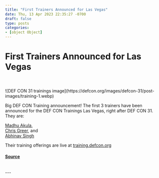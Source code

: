 ```yaml
---
title: "First Trainers Announced for Las Vegas"
date: Thu, 13 Apr 2023 22:35:27 -0700
draft: false
type: posts
categories: 
- [object Object]
---
```

# First Trainers Announced for Las Vegas

<br/>

<br/>
![DEF CON 31 trainings image](https://defcon.org/images/defcon-31/post-images/training-1.webp)  

Big DEF CON Training announcement! The first 3 trainers have been announced for the DEF CON Trainings Las Vegas, right after DEF CON 31. They are:

[Madhu Akula](https://training.defcon.org/products/madhu-akula-a-practical-approach-to-breaking-pwning-kubernetes-clusters-2),  
[Chris Greer](https://training.defcon.org/products/chris-greer-tcp-ip-deep-dive-for-ethical-hackers-featuring-wireshark), and  
[Abhinav Singh](https://training.defcon.org/products/abhinav-singh-cloud-security-masterclass-defenders-guide-to-securing-aws-azure-infrastructure)

Their training offerings are live at [training.defcon.org](https://training.defcon.org/pages/def-con-trainings-las-vegas-august-2023)

#### [Source](https://training.defcon.org/pages/def-con-trainings-las-vegas-august-2023)

<br/>
---
